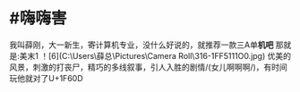 #嗨嗨害
=================
我叫薛刚，大一新生，~~寄~~计算机专业，没什么好说的，就推荐一款三A单**机吧**
那就是:美末1
！[6](C:\Users\薛总\Pictures\Camera Roll\316-1FF5111O0.jpg)
优美的风景，刺激的打丧尸，精巧的多线叙事，引人入胜的剧情/(女儿啊啊啊/)，有时间玩他就对了U+1F60D
